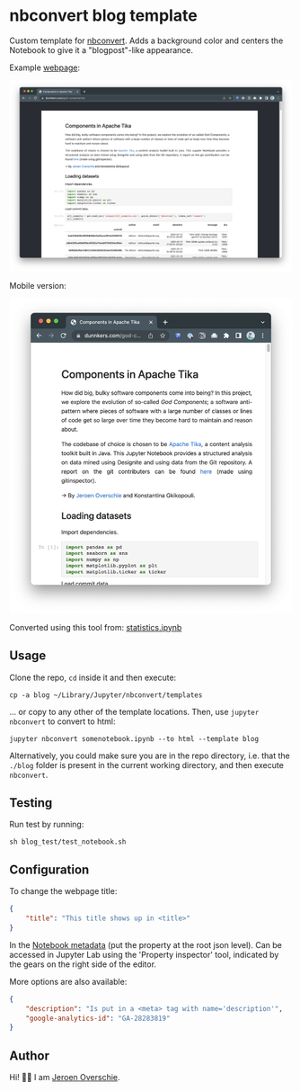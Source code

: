 # nbconvert blog template
Custom template for [nbconvert](https://nbconvert.readthedocs.io/en/latest/customizing.html). Adds a background color and centers the Notebook to give it a "blogpost"-like appearance.

Example [webpage](https://dunnkers.com/god-components/):

![Complete website example](docs/desktop_webpage.png)

Mobile version:

![Mobile website example](docs/mobile_webpage.png)

Converted using this tool from: [statistics.ipynb](https://github.com/dunnkers/god-components/blob/master/statistics.ipynb)

## Usage
Clone the repo, `cd` inside it and then execute:

```shell
cp -a blog ~/Library/Jupyter/nbconvert/templates
```

... or copy to any other of the template locations. Then, use `jupyter nbconvert` to convert to html:

```shell
jupyter nbconvert somenotebook.ipynb --to html --template blog
```

Alternatively, you could make sure you are in the repo directory, i.e. that the `./blog` folder is present in the current working directory, and then execute `nbconvert`.

## Testing
Run test by running:

```shell
sh blog_test/test_notebook.sh
```

## Configuration
To change the webpage title:

```json
{
    "title": "This title shows up in <title>"
}
```

In the [Notebook metadata](https://ipypublish.readthedocs.io/en/latest/metadata_tags.html#title-page) (put the property at the root json level). Can be accessed in Jupyter Lab using the 'Property inspector' tool, indicated by the gears on the right side of the editor.

More options are also available:

```json
{
    "description": "Is put in a <meta> tag with name='description'",
    "google-analytics-id": "GA-28283819"
}
```

## Author
Hi! 👋🏻 I am [Jeroen Overschie](https://dunnkers.com).